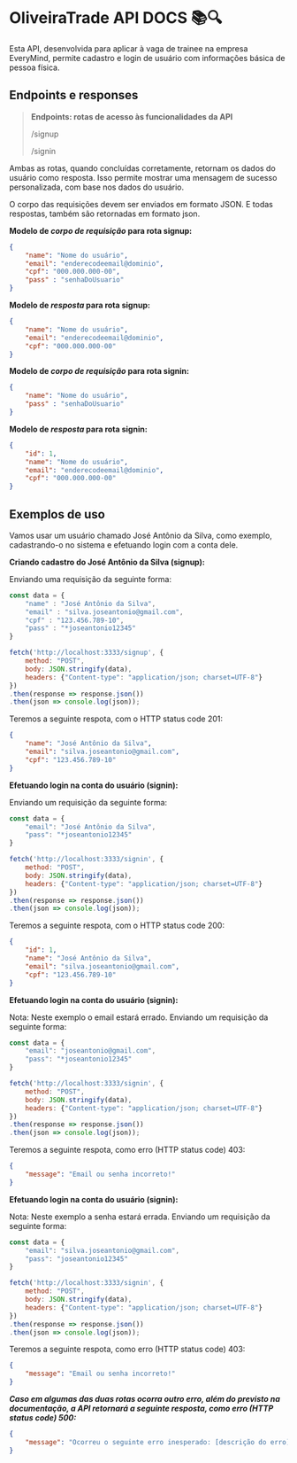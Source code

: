 # OliveiraTrade API DOCS 📚🔍

Esta API, desenvolvida para aplicar à vaga de trainee na empresa EveryMind, permite cadastro e login de usuário com informações básica de pessoa física.

## Endpoints e responses

> **Endpoints: rotas de acesso às funcionalidades da API**
>
> /signup
>
>/signin

Ambas as rotas, quando concluídas corretamente, retornam os dados do usuário como resposta. Isso permite mostrar uma mensagem de sucesso personalizada, com base nos dados do usuário.

O corpo das requisições devem ser enviados em formato JSON. E todas respostas, também são retornadas em formato json.

**Modelo de *corpo de requisição* para rota signup:**
```json
{
	"name": "Nome do usuário",
	"email": "enderecodeemail@dominio",
	"cpf": "000.000.000-00",
	"pass" : "senhaDoUsuario"
}
```

**Modelo de *resposta* para rota signup:**
```json
{
	"name": "Nome do usuário",
	"email": "enderecodeemail@dominio",
	"cpf": "000.000.000-00"
}
```

**Modelo de *corpo de requisição* para rota signin:**
```json
{
	"name": "Nome do usuário",
	"pass" : "senhaDoUsuario"
}
```

**Modelo de *resposta* para rota signin:**
```json
{
	"id": 1,
	"name": "Nome do usuário",
	"email": "enderecodeemail@dominio",
	"cpf": "000.000.000-00"
}
```

## Exemplos de uso

Vamos usar um usuário chamado José Antônio da Silva, como exemplo, cadastrando-o no sistema e efetuando login com a conta dele.

**Criando cadastro do José Antônio da Silva (signup):**

Enviando uma requisição da seguinte forma:

```javascript
const data = {
	"name" : "José Antônio da Silva",
	"email" : "silva.joseantonio@gmail.com",
	"cpf" : "123.456.789-10",
	"pass" : "*joseantonio12345"
}

fetch('http://localhost:3333/signup', {
	method: "POST",
	body: JSON.stringify(data),
	headers: {"Content-type": "application/json; charset=UTF-8"}
})
.then(response => response.json()) 
.then(json => console.log(json));
```

Teremos a seguinte respota, com o HTTP status code 201:

```json
{
	"name": "José Antônio da Silva",
	"email": "silva.joseantonio@gmail.com",
	"cpf": "123.456.789-10"
}
```

**Efetuando login na conta do usuário (signin):**

Enviando um requisição da seguinte forma:

```javascript
const data = {
	"email": "José Antônio da Silva",
	"pass": "*joseantonio12345"
}

fetch('http://localhost:3333/signin', {
	method: "POST",
	body: JSON.stringify(data),
	headers: {"Content-type": "application/json; charset=UTF-8"}
})
.then(response => response.json()) 
.then(json => console.log(json));
```

Teremos a seguinte respota, com o HTTP status code 200:

```json
{
	"id": 1,
	"name": "José Antônio da Silva",
	"email": "silva.joseantonio@gmail.com",
	"cpf": "123.456.789-10"
}
```

**Efetuando login na conta do usuário (signin):**

Nota: Neste exemplo o email estará errado.
Enviando um requisição da seguinte forma:

```javascript
const data = {
	"email": "joseantonio@gmail.com",
	"pass": "*joseantonio12345"
}

fetch('http://localhost:3333/signin', {
	method: "POST",
	body: JSON.stringify(data),
	headers: {"Content-type": "application/json; charset=UTF-8"}
})
.then(response => response.json()) 
.then(json => console.log(json));
```

Teremos a seguinte respota, como erro (HTTP status code) 403:

```json
{
	"message": "Email ou senha incorreto!"
}
```

**Efetuando login na conta do usuário (signin):**

Nota: Neste exemplo a senha estará errada.
Enviando um requisição da seguinte forma:

```javascript
const data = {
	"email": "silva.joseantonio@gmail.com",
	"pass": "joseantonio12345"
}

fetch('http://localhost:3333/signin', {
	method: "POST",
	body: JSON.stringify(data),
	headers: {"Content-type": "application/json; charset=UTF-8"}
})
.then(response => response.json()) 
.then(json => console.log(json));
```

Teremos a seguinte respota, como erro (HTTP status code) 403:

```json
{
	"message": "Email ou senha incorreto!"
}
```

***Caso em algumas das duas rotas ocorra outro erro, além do previsto na documentação, a API retornará a seguinte resposta, como erro  (HTTP status code) 500:***
```json
{
	"message": "Ocorreu o seguinte erro inesperado: [descrição do erro]"
}
```